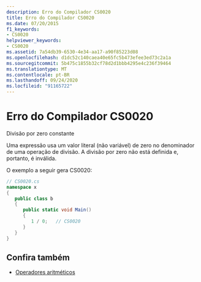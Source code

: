 ```yaml
---
description: Erro do Compilador CS0020
title: Erro do Compilador CS0020
ms.date: 07/20/2015
f1_keywords:
- CS0020
helpviewer_keywords:
- CS0020
ms.assetid: 7a54db39-6530-4e34-aa17-a90f85223d08
ms.openlocfilehash: d1dc52c140caea40e65fc5b473efee3ed73c2a1a
ms.sourcegitcommit: 5b475c1855b32cf78d2d1bbb4295e4c236f39464
ms.translationtype: MT
ms.contentlocale: pt-BR
ms.lasthandoff: 09/24/2020
ms.locfileid: "91165722"
---
```

# <a name="compiler-error-cs0020"></a>Erro do Compilador CS0020

Divisão por zero constante  
  
 Uma expressão usa um valor literal (não variável) de zero no denominador de uma operação de divisão. A divisão por zero não está definida e, portanto, é inválida.  
  
 O exemplo a seguir gera CS0020:  
  
```csharp  
// CS0020.cs  
namespace x  
{  
   public class b  
   {  
      public static void Main()  
      {  
         1 / 0;   // CS0020  
      }  
   }  
}  
```  
  
## <a name="see-also"></a>Confira também

- [Operadores aritméticos](../language-reference/operators/arithmetic-operators.md)
